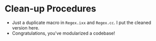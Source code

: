 # Clean-up Procedures
- Just a duplicate macro in `Regex.ixx` and `Regex.cc`. I put the cleaned version here.
- Congratulations, you've modularized a codebase!